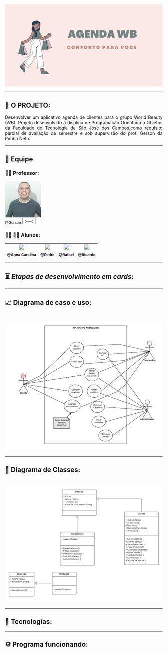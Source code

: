 ![Alt Text](https://github.com/developersapi/WB_POO/blob/sprint1/agendawp.png)

--------------------------------------------------------------------------------------------------------------------
## :microscope: O PROJETO: 

<p align="justify"> Desenvolver um aplicativo agenda de clientes para o grupo World Beauty (WB). Projeto desenvolvido à displina de Programação Orientada a Objetos da Faculdade de Tecnologia de São José dos Campos,como requisito parcial  de avaliação de semestre e sob supervisão do prof. Gerson da Penha Neto.</p>


--------------------------------------------------------------------------------------------------------------------
## 	:handshake: Equipe

### :mage_man: Professor:

[<img src="https://github.com/developersapi/WB_POO/blob/main/gerson.jpeg" width=115 > <br> <sub> @Gerson  </sub>](https://github.com/gerson-pn)
| :---: |

### :technologist: :man_technologist: Alunos:

[<img src="https://github.com/developersapi/LMSApp/blob/main/ana.jpeg" width=115 > <br> <sub> @Anna Carolina  </sub>](https://github.com/AnnaCMendes)| [<img src="https://github.com/developersapi/LMSApp/blob/main/pedrofs.jpg" width=115 > <br> <sub> @Pedro </sub>](https://github.com/PedroSilva201) | [<img src="https://github.com/developersapi/LMSApp/blob/main/rafael.jpeg" width=115 > <br> <sub> @Rafael </sub>](https://github.com/rafaeldossper)| [<img src="https://github.com/developersapi/LMSApp/blob/main/ricardofoto.jpg" width=115 > <br> <sub> @Ricardo </sub>](https://github.com/RicardoSousaPaiva) 
 | :---: |:---:|:---:|:---:|


--------------------------------------------------------------------------------------------------------------------

## :hourglass_flowing_sand: **_Etapas de desenvolvimento em cards:_**

--------------------------------------------------------------------------------------------------------------------

## :chart_with_upwards_trend: Diagrama de caso e uso:

## <h1 align="center"> ![](https://github.com/developersapi/WB_POO/blob/main/Caso%20de%20Uso%20UML.png) </h1> 

--------------------------------------------------------------------------------------------------------------------

## :tea: Diagrama de Classes:

## <h1 align="center"> ![](https://github.com/developersapi/WB_POO/blob/sprint1/Diagrama%20de%20classes.png) </h1> 

--------------------------------------------------------------------------------------------------------------------

## :rocket: Tecnologias:

--------------------------------------------------------------------------------------------------------------------

## :gear: Programa funcionando:
